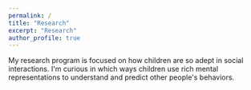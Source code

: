 ```yaml
---
permalink: /
title: "Research"
excerpt: "Research"
author_profile: true
---
```


My research program is focused on how children are so adept in social interactions. I'm curious in which ways children use rich mental representations to understand and predict other people's behaviors.
